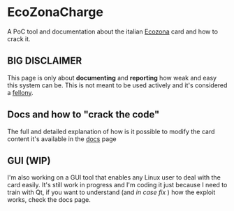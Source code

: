 # EcoZonaCharge

A PoC tool and documentation about the italian [Ecozona](https://www.ecozona.info/) card and how to crack it.

## BIG DISCLAIMER

This page is only about **documenting** and **reporting** how weak and easy this system can be. This is not meant to be used actively and it's considered a [fellony](https://www.gazzettaufficiale.it/atto/serie_generale/caricaArticolo?art.progressivo=0&art.idArticolo=2&art.versione=1&art.codiceRedazionale=001G0167&art.dataPubblicazioneGazzetta=2001-04-19&art.idGruppo=0&art.idSottoArticolo1=10&art.idSottoArticolo=1&art.flagTipoArticolo=0).

## Docs and how to "crack the code"

The full and detailed explanation of how is it possible to modify the card content it's available in the [docs](https://github.com/sh4tteredd/EcoZonaCharge/blob/main/DOCS.md) page

## GUI (WIP)

I'm also working on a GUI tool that enables any Linux user to deal with the card easily. It's still work in progress and I'm coding it just because I need to train with Qt, if you want to understand (and *in case fix* ) how the exploit works, check the docs page.
